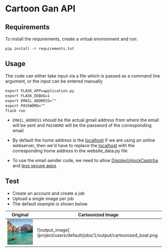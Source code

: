 # Cartoon Gan API

## Requirements

To install the requirements, create a virtual environment and run:

```setup
pip install -r requirements.txt
```

## Usage

The code can either take input via a file which is passed as a command line argument, or the input can be entered manually

```usage
export FLASK_APP=application.py
export FLASK_DEBUG=1
export EMAIL_ADDRESS=""
export PASSWORD=""
flask run
```
* `EMAIL_ADDRESS` should be the actual gmail address from where the email will be sent and `PASSWORD` will be the password of the corresponding email

* By default the home address is the [localhost](http://127.0.0.1:5000/) If we are using an online webserver, then we'd have to replace the [localhost](http://127.0.0.1:5000/)  with the corresponding home address in the website_data.py file

* To use the email sender code, we need to allow [DisplayUnlockCaptcha](https://accounts.google.com/DisplayUnlockCaptcha) and [less secure apps](https://myaccount.google.com/lesssecureapps)


## Test

- Create an account and create a job
- Upload a single image per job
- The default example is shown below


Original | Cartoonized Image
|----------|----------|
|![input_image](project/users/default/jobs/1/input/boat.png) | ![output_image](project/users/default/jobs/1/output/cartoonized_boat.png|
